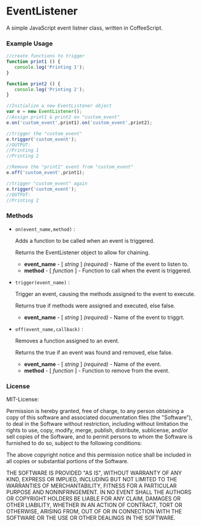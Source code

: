 # EventListener

A simple JavaScript event listner class, written in CoffeeScript.

### Example Usage
 ```javascript
//create functions to trigger
function print1 () {
	console.log('Printing 1');
}

function print2 () {
	console.log('Printing 2');
}

//Initialize a new EventListener object
var e = new EventListener();
//Assign print1 & print2 on "custom_event"
e.on('custom_event',print1).on('custom_event',print2);

//trigger the "custom_event"
e.trigger('custom_event');
//OUTPUT:
//Printing 1
//Printing 2

//Remove the "print1" event from "custom_event"
e.off('custom_event',print1);

//trigger "custom_event" again
e.trigger('custom_event'); 
//OUTPUT:
//Printing 2
 ```
	
	
### Methods
- `on(event_name,method)` :

  	Adds a function to be called when an event is triggered.
  	
  	Returns the EventListener object to allow for chaining.
	- **event_name** - [ _string_ ] _(required)_ - Name of the event to listen to.
	- **method** - [ _function_ ] - Function to call when the event is triggered.


- `trigger(event_name)` :

 	Trigger an event, causing the methods assigned to the event to execute.
 	
 	Returns true if methods were assigned and executed, else false.
 	
	- **event_name** - [ _string_ ] _(required)_ - Name of the event to triggrt.

- `off(event_name,callback)` :  
 	
  	Removes a function assigned to an event.
  	
  	Returns the true if an event was found and removed, else false.
	- **event_name** - [ _string_ ] _(required)_ - Name of the event.
	- **method** - [ _function_ ] - Function to remove from the event.
			
	
### License
MIT-License:

Permission is hereby granted, free of charge, to any person obtaining
a copy of this software and associated documentation files (the
"Software"), to deal in the Software without restriction, including
without limitation the rights to use, copy, modify, merge, publish,
distribute, sublicense, and/or sell copies of the Software, and to
permit persons to whom the Software is furnished to do so, subject to
the following conditions:

The above copyright notice and this permission notice shall be
included in all copies or substantial portions of the Software.

THE SOFTWARE IS PROVIDED "AS IS", WITHOUT WARRANTY OF ANY KIND,
EXPRESS OR IMPLIED, INCLUDING BUT NOT LIMITED TO THE WARRANTIES OF
MERCHANTABILITY, FITNESS FOR A PARTICULAR PURPOSE AND
NONINFRINGEMENT. IN NO EVENT SHALL THE AUTHORS OR COPYRIGHT HOLDERS BE
LIABLE FOR ANY CLAIM, DAMAGES OR OTHER LIABILITY, WHETHER IN AN ACTION
OF CONTRACT, TORT OR OTHERWISE, ARISING FROM, OUT OF OR IN CONNECTION
WITH THE SOFTWARE OR THE USE OR OTHER DEALINGS IN THE SOFTWARE.